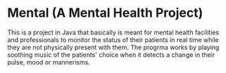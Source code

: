 # Mental (A Mental Health Project)

This is a project in Java that basically is meant for mental health facilities and professionals to monitor the status of their patients in real time while they are not physically present with them. The progrma works by playing soothing music of the patients' choice when it detects a change in their pulse, mood or mannerisms.

